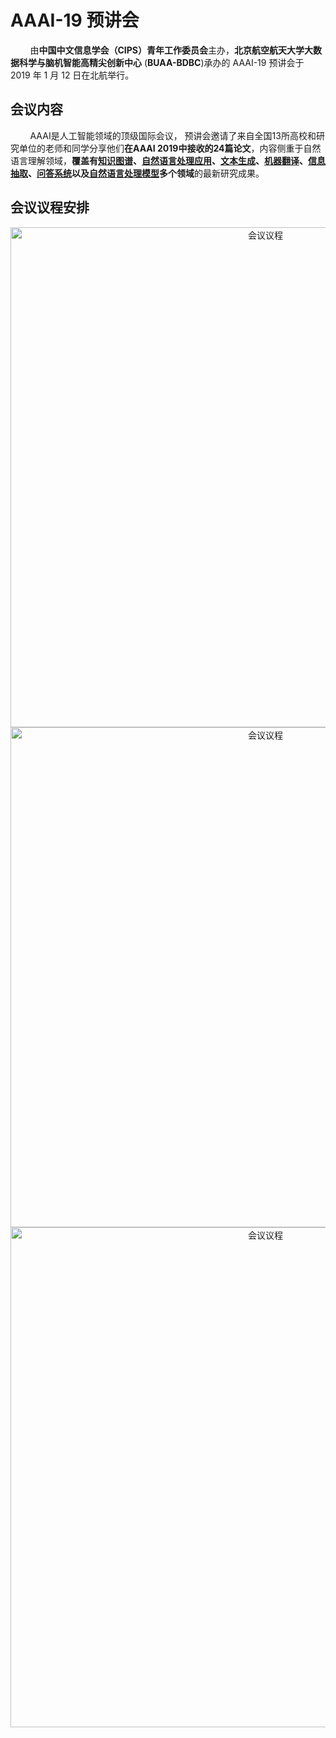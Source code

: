 # AAAI-19 预讲会

&nbsp;&nbsp;&nbsp;&nbsp;&nbsp;&nbsp;&nbsp;&nbsp;由**中国中文信息学会（CIPS）青年工作委员会**主办，**北京航空航天大学大数据科学与脑机智能高精尖创新中心** (**BUAA-BDBC**)承办的 AAAI-19 预讲会于 2019 年 1 月 12 日在北航举行。



## 会议内容
&nbsp;&nbsp;&nbsp;&nbsp;&nbsp;&nbsp;&nbsp;&nbsp;AAAI是人工智能领域的顶级国际会议， 预讲会邀请了来自全国13所高校和研究单位的老师和同学分享他们**在AAAI 2019中接收的24篇论文**，内容侧重于自然语言理解领域，**覆盖有[知识图谱](https://github.com/BDBC-KG-NLP/AAAI2019-preconf_slide_poster/tree/master/AAAI-19%E9%A2%84%E8%AE%B2%E4%BC%9A/Session%201__%E7%9F%A5%E8%AF%86%E4%B8%8E%E5%BA%94%E7%94%A8)、[自然语言处理应用](https://github.com/BDBC-KG-NLP/AAAI2019-preconf_slide_poster/tree/master/AAAI-19%E9%A2%84%E8%AE%B2%E4%BC%9A/Session%201__%E7%9F%A5%E8%AF%86%E4%B8%8E%E5%BA%94%E7%94%A8)、[文本生成](https://github.com/BDBC-KG-NLP/AAAI2019-preconf_slide_poster/tree/master/AAAI-19%E9%A2%84%E8%AE%B2%E4%BC%9A/Session%204__%E6%96%87%E6%9C%AC%E7%94%9F%E6%88%90)、[机器翻译](https://github.com/BDBC-KG-NLP/AAAI2019-preconf_slide_poster/tree/master/AAAI-19%E9%A2%84%E8%AE%B2%E4%BC%9A/Session%202__%E6%9C%BA%E5%99%A8%E7%BF%BB%E8%AF%91%E4%B8%8E%E9%97%AE%E7%AD%94%E7%B3%BB%E7%BB%9F)、[信息抽取](https://github.com/BDBC-KG-NLP/AAAI2019-preconf_slide_poster/tree/master/AAAI-19%E9%A2%84%E8%AE%B2%E4%BC%9A/Session%201__%E7%9F%A5%E8%AF%86%E4%B8%8E%E5%BA%94%E7%94%A8)、[问答系统](https://github.com/BDBC-KG-NLP/AAAI2019-preconf_slide_poster/tree/master/AAAI-19%E9%A2%84%E8%AE%B2%E4%BC%9A/Session%202__%E6%9C%BA%E5%99%A8%E7%BF%BB%E8%AF%91%E4%B8%8E%E9%97%AE%E7%AD%94%E7%B3%BB%E7%BB%9F)以及[自然语言处理模型](https://github.com/BDBC-KG-NLP/AAAI2019-preconf_slide_poster/tree/master/AAAI-19%E9%A2%84%E8%AE%B2%E4%BC%9A/Session%203__%E8%87%AA%E7%84%B6%E8%AF%AD%E8%A8%80%E5%A4%84%E7%90%86%E6%A8%A1%E5%9E%8B)多个领域**的最新研究成果。



## 会议议程安排
    
   <div align=center><img src=https://github.com/BDBC-KG-NLP/AAAI2019-preconf_slide_poster/blob/master/images/%E4%BC%9A%E8%AE%AE%E8%AE%AE%E7%A8%8B1.jpeg  width=800 alt=会议议程></div>
   
   <div align=center><img src=https://github.com/BDBC-KG-NLP/AAAI2019-preconf_slide_poster/blob/master/images/%E4%BC%9A%E8%AE%AE%E8%AE%AE%E7%A8%8B2.jpeg  width=800 alt=会议议程></div>
   
   <div align=center><img src=https://github.com/BDBC-KG-NLP/AAAI2019-preconf_slide_poster/blob/master/images/%E4%BC%9A%E8%AE%AE%E8%AE%AE%E7%A8%8B3.jpeg  width=800 alt=会议议程></div>

